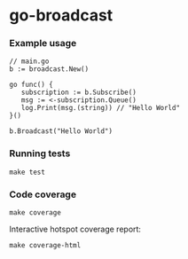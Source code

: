 # go-broadcast

### Example usage
```
// main.go
b := broadcast.New()

go func() {
   subscription := b.Subscribe()
   msg := <-subscription.Queue()
   log.Print(msg.(string)) // "Hello World"
}()

b.Broadcast("Hello World")

```

### Running tests

```
make test
```

### Code coverage

```
make coverage
```

Interactive hotspot coverage report:
```
make coverage-html
```
